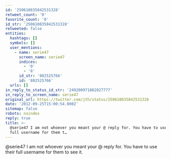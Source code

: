 ```yaml
---
id: '250610835842531328'
retweet_count: '0'
favorite_count: '0'
id_str: '250610835842531328'
retweeted: false
entities:
  hashtags: []
  symbols: []
  user_mentions:
    - name: serie47
      screen_name: serie47
      indices:
        - '0'
        - '8'
      id_str: '802525766'
      id: '802525766'
  urls: []
in_reply_to_status_id_str: '249200971882827777'
in_reply_to_screen_name: serie47
original_url: https://twitter.com/jth/status/250610835842531328
date: '2012-09-25T15:00:54.000Z'
sitemap: false
robots: noindex
reply: true
title: >-
  @serie47 I am not whoever you meant your @ reply for. You have to use their
  full username for them t…
---
```


@serie47 I am not whoever you meant your @ reply for. You have to use their full username for them to see it.